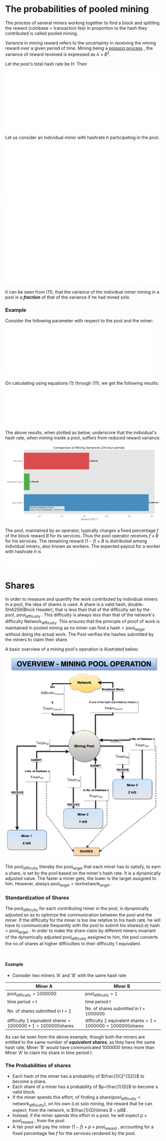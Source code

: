 # The probabilities of pooled mining

The process of several miners working together to find a block and splitting the reward (coinbase + transaction fee) in proportion to the hash they contributed is called pooled mining. 

Variance in mining reward refers to the uncertainty in receiving the mining reward over a given period of time. Mining being a [poisson process](Mining%20Probabilities.md)  , the variance of reward received is expressed as $\lambda \times B^2$. 

Let the pool's total hash rate be $H$. Then

![](images/pooleq_1.png)

Let us consider an individual miner with hashrate $h$ participating in the pool. 

![](images/pooleq_2.png)

It can be seen from (11), that the variance of the individual miner mining in a pool is a ***fraction*** of that of the variance if he had mined solo. 
### Example
Consider the following parameter with respect to the pool and the miner:

![](images/pooleq_3.png)

On calculating using equations (1) through (11), we get the following results:

![](images/pooleq_4.png)

The above results, when plotted as below, underscore that the individual's hash rate, when mining inside a pool, suffers from reduced reward variance. 

![](images/variance_comp.png)

The pool, maintained by an operator, typically charges a fixed percentage $f$ of the block reward $B$ for its services. Thus the pool operator receives $f\times B$ for his services. The remaining reward $(1-f)\times B$ is distributed among individual miners, also known as workers. The expected payout for a worker with hashrate $h$ is 

![](images/pooleq_5.png)

# Shares

In order to measure and quantify the work contributed by individual miners in a pool, the idea of shares is used. A share is a valid hash, double-SHA256(Block Header), that is less than that of the difficulty set by the pool, $\text{pool}_{\text{difficulty}}$ . This difficulty is always less than that of the network's difficulty $\text{Network}_{\text{difficulty}}$. This ensures that the principle of proof of work is maintained in pooled mining as no miner can find a $\text{hash} < \text{pool}_{\text{target}}$ without doing the actual work. The Pool verifies the hashes submitted by the miners to claim their share. 

A basic overview of a mining pool's operation is illustrated below:

![](images/miningpool.jpg)

The $\text{pool}_{\text{difficulty}}$   thereby the $\text{pool}_{\text{target}}$ that each miner has to satisfy, to earn a share, is set by the pool based on the miner's hash rate. It is a dynamically adjusted value. The faster a miner gets, the lower is the target assigned to him. However, always $\text{pool}_{\text{target}} > text{network}_{\text{target}}$  . 
### Standardization of Shares

The $\text{pool}_{\text{difficulty}}$  for each contributing miner in the pool, is dynamically adjusted so as to optimize the communication between the pool and the miner. If the difficulty for the miner is too low relative to his hash rate, he will have to communicate frequently with the pool to submit his shares(i.e) hash < $\text{pool}_{\text{target}}$ .
In order to make the share claim by different miners invariant of the dynamically adjusted $\text{pool}_{\text{difficulty}}$ assigned to him, the pool converts the no.of shares at higher difficulties to their $\text{difficulty 1}$ equivalent. 

![](images/pooleq_6.png)

#### Example

- Consider two miners 'A' and 'B' with the same hash rate

| Miner A                                                                            | Miner B                                                                            |
| ---------------------------------------------------------------------------------- | ---------------------------------------------------------------------------------- |
| $\text{pool}_{\text{difficulty}} = 1000000$                                        | $\text{pool}_{\text{difficulty}} = 1$                                              |
| time period = $t$                                                                  | time period $t$                                                                    |
| No. of shares submitted in $t$ = 1                                                 | No. of shares submitted in $t$ = 1000000                                           |
| $\text{difficulty 1 equivalent shares} = 1000000 \times 1 = 1000000 \text{shares}$ | $\text{difficulty 1 equivalent shares} = 1 \times 1000000 = 1000000 \text{shares}$ |

As can be seen from the above example, though both the miners are entitled to the same number of ***equivalent shares***, as they have the same hash rate, Miner 'B' would have communicated 1000000 times more than Miner 'A' to claim his share in time period $t$. 

### The Probabilities of shares

- Each hash of the miner has a probability of $\frac{1}{2^{32}}$ to become a share. 
- Each share of a miner has a probability of $p=\frac{1}{D}$ to become a valid block. 
- If the miner spends this effort, of finding a share($\text{pool}_{\text{difficulty}} < \text{network}_{\text{difficulty}}$), on his own (i.e) solo mining, the reward that he can expect, from the network, is $\frac{1}{D}\times B = pB$ . 
- Instead, if the miner spends this effort in a pool, he will expect $p \times \text{pool}_{\text{reward}}$ , from the pool. 
- A fair pool will pay the miner $(1-f) \times p \times \text{pool}_{\text{reward}}$ , accounting for a fixed percentage fee $f$ for the services rendered by the pool. 

